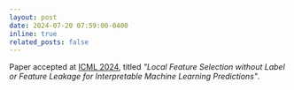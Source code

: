 ```yaml
---
layout: post
date: 2024-07-20 07:59:00-0400
inline: true
related_posts: false
---
```


Paper accepted at [ICML 2024](https://icml.cc/Conferences/2024), titled *"Local Feature Selection without Label or Feature Leakage for Interpretable Machine Learning Predictions"*. 